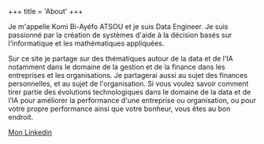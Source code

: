 +++
title = 'About'
+++

Je m'appelle Komi Bi-Ayéfo ATSOU et je suis Data Engineer. Je suis passionné par la création de systèmes d'aide à la 
décision basés sur l'informatique et les mathématiques appliquées.

Sur ce site je partage sur des thématiques autour de la data et de l’IA notamment dans le domaine de la gestion et de la finance dans les entreprises et les organisations. Je partagerai aussi au sujet des finances personnelles, et au sujet de l'organisation. Si vous voulez savoir comment tirer partie des évolutions technologiques dans le domaine de la data et de l’IA pour améliorer la performance d'une entreprise ou organisation, ou pour votre propre performance ainsi que votre bonheur, vous êtes au bon endroit.

[Mon Linkedin](https://www.linkedin.com/in/komi-b-atsou)

